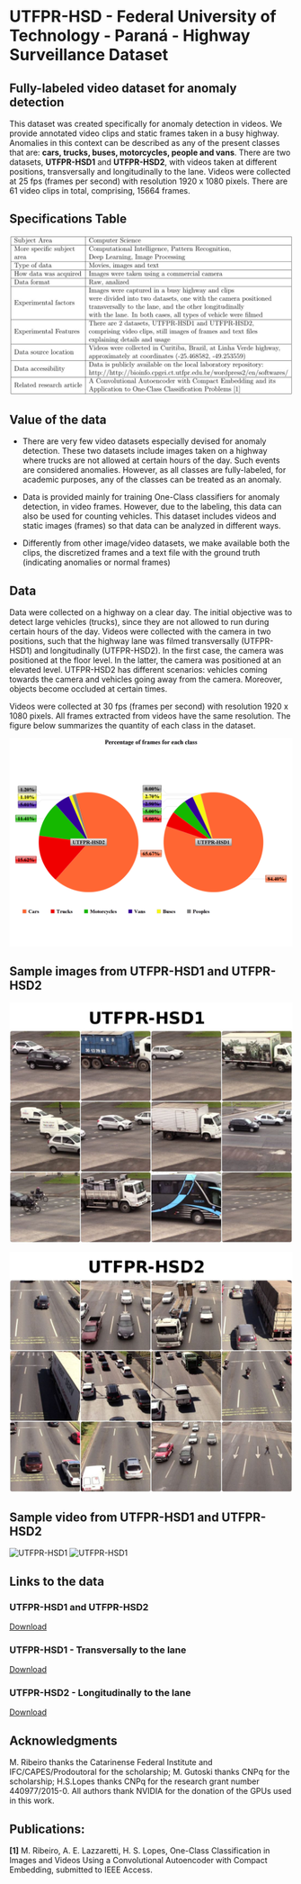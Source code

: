 # UTFPR-HSD - Federal University of Technology - Paraná - Highway Surveillance Dataset

## Fully-labeled video dataset for anomaly detection

This dataset was created specifically for anomaly detection in videos. We provide annotated video clips and static frames taken in a busy highway. Anomalies in this context can be described as any of the present classes that are: **cars, trucks, buses, motorcycles, people and vans**. There are two datasets, **UTFPR-HSD1** and **UTFPR-HSD2**, with videos taken at different positions, transversally and longitudinally to the lane. Videos were collected at 25 fps (frames per second) with resolution 1920 x 1080 pixels. There are 61 video clips in total, comprising, 15664 frames.

## Specifications Table

![Specification Table](SpecificationTable.jpg)

## Value of the data

* There are very few video datasets especially devised for anomaly detection. These two datasets include images taken on a highway where trucks are not allowed at certain hours of the day. Such events are considered anomalies. However, as all classes are fully-labeled, for academic purposes, any of the classes can be treated as an anomaly.

* Data is provided mainly for training One-Class classifiers for anomaly detection, in video frames. However, due to the labeling, this data can also be used for counting vehicles. This dataset includes videos and static images (frames) so that data can be analyzed in different ways.

* Differently from other image/video datasets, we make available both the clips, the discretized frames and a text file with the ground truth (indicating anomalies or normal frames)

## Data

Data were collected on a highway on a clear day. The initial objective was to detect large vehicles (trucks), since they are not allowed to run during certain hours of the day. Videos were collected with the camera in two positions, such that the highway lane was filmed transversally (UTFPR-HSD1) and longitudinally (UTFPR-HSD2). In the first case, the camera was positioned at the floor level. In the latter, the camera was positioned at an elevated level. UTFPR-HSD2 has different scenarios: vehicles coming towards the camera and vehicles going away from the camera. Moreover, objects become occluded at certain times.

Videos were collected at 30 fps (frames per second) with resolution 1920 x 1080 pixels. All frames extracted from videos have the same resolution. The figure below summarizes the quantity of each class in the dataset.

![Classes UTFPR-HSD](ClassesUTFPR-HSD.png)
## Sample images from UTFPR-HSD1 and UTFPR-HSD2

![UTFPR-HSD1](SamplesUTFPR-HSD1.png)

![UTFPR-HSD2](SamplesUTFPR-HSD2.png)

## Sample video from UTFPR-HSD1 and UTFPR-HSD2


![UTFPR-HSD1](VideoUTFPR-HSD1.gif) ![UTFPR-HSD1](VideoUTFPR-HSD2.gif)

## Links to the data

### UTFPR-HSD1 and UTFPR-HSD2
[Download](https://drive.google.com/file/d/1DxK8q6-v_FRsnjQ_RQrZrtVQ8-31gBsC/view?usp=sharing)

### UTFPR-HSD1 - Transversally to the lane
[Download](https://drive.google.com/file/d/1PfjsWDyyHJAtRHRVfHl8nv2FnbLeisab/view?usp=sharing)

### UTFPR-HSD2 - Longitudinally to the lane
[Download](https://drive.google.com/file/d/1MGu40xIVGjzZcJkN9LBxi7m6u1uuYwf_/view?usp=sharing)
## Acknowledgments

M. Ribeiro thanks the Catarinense Federal Institute and IFC/CAPES/Prodoutoral for the scholarship; M. Gutoski thanks CNPq for the scholarship; H.S.Lopes thanks CNPq for the research grant number 440977/2015-0. All authors thank NVIDIA for the donation of the GPUs used in this work.

## Publications:

**[1]** M. Ribeiro, A. E. Lazzaretti, H. S. Lopes, One-Class Classification in Images and Videos Using a Convolutional Autoencoder with Compact Embedding, submitted to IEEE Access.


